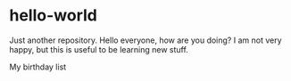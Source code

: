 # hello-world
Just another repository.
Hello everyone, how are you doing? I am not very happy, but this is useful to be learning new stuff.

My birthday list
